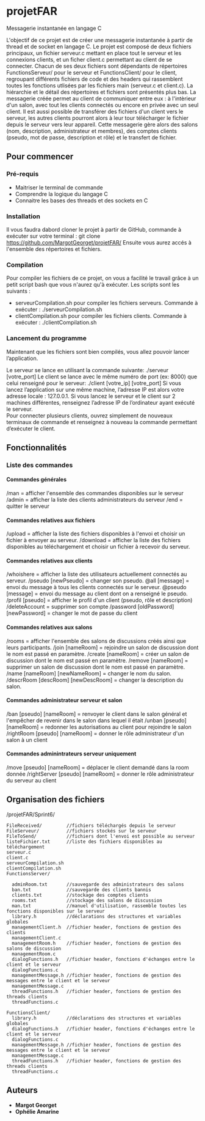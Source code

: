# projetFAR

Messagerie instantanée en langage C 

L'objectif de ce projet est de créer une messagerie instantanée à partir de thread et de socket en langage C. Le projet est composé de deux fichiers principaux, un fichier serveur.c mettant en place tout le serveur et les connexions clients, et un ficher client.c permettant au client de se connecter. Chacun de ses deux fichiers sont dépendants de répertoires FunctionsServeur/ pour le serveur et FunctionsClient/ pour le client, regroupant différents fichiers de code et des headers qui rassemblent toutes les fonctions utlisées par les fichiers main (serveur.c et client.c). La hiérarchie et le détail des répertoires et fichiers sont présentés plus bas. 
La messagerie créée permet au client de communiquer entre eux : à l'intèrieur d'un salon, avec tout les clients connectés ou encore en privée avec un seul client. Il est aussi possible de transférer des fichiers d'un client vers le serveur, les autres clients pourront alors à leur tour télécharger le fichier depuis le serveur vers leur appareil. 
Cette messagerie gère alors des salons (nom, description, administrateur et membres), des comptes clients (pseudo, mot de passe, description et rôle) et le transfert de fichier. 

## Pour commencer 

### Pré-requis 
- Maitriser le terminal de commande
- Comprendre la logique du langage C 
- Connaitre les bases des threads et des sockets en C

### Installation 
Il vous faudra dabord cloner le projet à partir de GitHub, commande à exécuter sur votre terminal : git clone https://github.com/MargotGeorget/projetFAR/
Ensuite vous aurez accés à l'ensemble des répertoires et fichiers. 

### Compilation 
Pour compiler les fichiers de ce projet, on vous a facilité le travail grâce à un petit script bash que vous n'aurez qu'à exécuter. 
Les scripts sont les suivants :
- serveurCompilation.sh pour compiler les fichiers serveurs. Commande à exécuter : ./serveurCompilation.sh 
- clientCompilation.sh pour compiler les fichiers clients. Commande à exécuter : ./clientCompilation.sh 

### Lancement du programme 
Maintenant que les fichiers sont bien compilés, vous allez pouvoir lancer l’application. 

Le serveur se lance en utilisant la commande suivante: ./serveur [votre_port] 
Le client se lance avec le même numéro de port (ex: 8000) que celui renseigné pour le serveur: ./client [votre_ip] [votre_port] 
Si vous lancez l’application sur une même machine, l’adresse IP est alors votre adresse locale : 127.0.0.1. 
Si vous lancez le serveur et le client sur 2 machines différentes, renseignez l’adresse IP de l’ordinateur ayant exécuté le serveur.  
Pour connecter plusieurs clients, ouvrez simplement de nouveaux terminaux de commande et renseignez à nouveau la commande permettant d’exécuter le client. 

## Fonctionnalités 

### Liste des commandes 

#### Commandes générales 
/man = afficher l'ensemble des commandes disponibles sur le serveur
/admin = afficher la liste des clients administrateurs du serveur
/end = quitter le serveur

#### Commandes relatives aux fichiers
/upload = afficher la liste des fichiers disponibles à l'envoi et choisir un fichier à envoyer au serveur.
/download = afficher la liste des fichiers disponibles au téléchargement et choisir un fichier à recevoir du serveur.

#### Commandes relatives aux clients 
/whoishere = afficher la liste des utilisateurs actuellement connectés au serveur.
/pseudo [newPseudo] = changer son pseudo.
@all [message] = envoi du message à tous les clients connectés sur le serveur. 
@pseudo [message] = envoi du message au client dont on a renseigné le pseudo.
/profil [pseudo] = afficher le profil d'un client (pseudo, rôle et description)
/deleteAccount = supprimer son compte
/password [oldPassword] [newPassword] = changer le mot de passe du client

#### Commandes relatives aux salons
/rooms = afficher l'ensemble des salons de discussions créés ainsi que leurs participants.
/join [nameRoom] = rejoindre un salon de discussion dont le nom est passé en paramètre. 
/create [nameRoom] = créer un salon de discussion dont le nom est passé en paramètre. 
/remove [nameRoom] = supprimer un salon de discussion dont le nom est passé en paramètre. 
/name [nameRoom] [newNameRoom] = changer le nom du salon.
/descrRoom [descRoom] [newDescRoom] = changer la description du salon.

#### Commandes administrateur serveur et salon 

/ban [pseudo] [nameRoom] = renvoyer le client dans le salon général et l'empêcher de revenir dans le salon dans lequel il était
/unban [pseudo] [nameRoom] = redonner les autorisations au client pour rejoindre le salon
/rightRoom [pseudo] [nameRoom] = donner le rôle administrateur d'un salon à un client

#### Commandes adminintrateurs serveur uniquement
/move [pseudo] [nameRoom] = déplacer le client demandé dans la room donnée
/rightServer [pseudo] [nameRoom] = donner le rôle administrateur du serveur au client

## Organisation des fichiers 

/projetFAR/Sprint6/

    FileReceived/         //fichiers téléchargés depuis le serveur
    FileServeur/          //fichiers stockés sur le serveur
    FileToSend/           //fichiers dont l'envoi est possible au serveur
    listeFichier.txt      //liste des fichiers disponibles au téléchargement
    serveur.c
    client.c
    serveurCompilation.sh
    clientCompilation.sh
    FunctionsServer/

      adminRoom.txt       //sauvegarde des administrateurs des salons
      ban.txt             //sauvegarde des clients bannis
      clients.txt         //stockage des comptes clients
      rooms.txt           //stockage des salons de discussion
      man.txt             //manuel d'utilisation, rassemble toutes les fonctions disponibles sur le serveur
      library.h           //déclarations des structures et variables globales
      managementClient.h  //fichier header, fonctions de gestion des clients
      managementClient.c
      managementRoom.h    //fichier header, fonctions de gestion des salons de discussion
      managementRoom.c
      dialogFunctions.h   //fichier header, fonctions d'échanges entre le client et le serveur
      dialogFunctions.c
      managementMessage.h //fichier header, fonctions de gestion des messages entre le client et le serveur
      managementMessage.c
      threadFunctions.h   //fichier header, fonctions de gestion des threads clients
      threadFunctions.c

    FunctionsClient/
      library.h           //déclarations des structures et variables globales
      dialogFunctions.h   //fichier header, fonctions d'échanges entre le client et le serveur
      dialogFunctions.c
      managementMessage.h //fichier header, fonctions de gestion des messages entre le client et le serveur
      managementMessage.c
      threadFunctions.h   //fichier header, fonctions de gestion des threads clients
      threadFunctions.c

## Auteurs
* **Margot Georget** 
* **Ophélie Amarine** 
